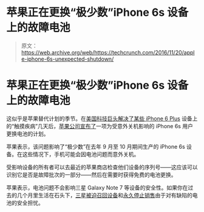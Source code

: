 # 苹果正在更换“极少数”iPhone 6s 设备上的故障电池

> 原文：<https://web.archive.org/web/https://techcrunch.com/2016/11/20/apple-iphone-6s-unexpected-shutdown/>

# 苹果正在更换“极少数”iPhone 6s 设备上的故障电池

这似乎是苹果替代计划的季节。在[美国科技巨头解决了某些 iPhone 6 Plus](https://web.archive.org/web/20230404063537/https://techcrunch.com/2016/11/17/apple-addresses-touch-disease-with-reduced-cost-repair-for-iphone-6-plus/) 设备上的“触摸疾病”几天后，[苹果公司宣布了](https://web.archive.org/web/20230404063537/https://www.apple.com/uk/support/iphone6s-unexpectedshutdown/)一项为受意外关机影响的 iPhone 6s 用户更换电池的计划。

苹果表示，该问题影响了“极少数”在去年 9 月至 10 月期间生产的 iPhone 6s 设备。在这些情况下，手机可能会因电池问题而意外关机。

受影响设备的所有者可以去最近的苹果商店检查他们设备的序列号——这应该可以识别它是否是故障批次的一部分——然后在需要时获得免费的电池更换。

苹果表示，电池问题不会影响三星 Galaxy Note 7 等设备的安全性。如果你在过去的几个月里生活在石头下，[三星被迫召回设备](https://web.archive.org/web/20230404063537/https://techcrunch.com/2016/09/02/samsung-confirms-it-is-recalling-the-galaxy-note-7-after-reports-of-explosions/)和[永久停止销售](https://web.archive.org/web/20230404063537/https://techcrunch.com/2016/10/11/samsung-kills-the-galaxy-note-7-for-good/)由于对有缺陷的电池的安全担忧。
